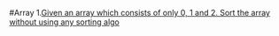#Array
1.[Given an array which consists of only 0, 1 and 2. Sort the array without using any sorting algo](Array/Sort_012.java)
